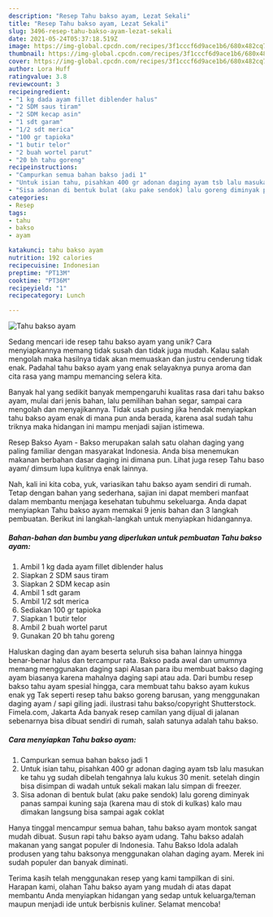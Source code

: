 ```yaml
---
description: "Resep Tahu bakso ayam, Lezat Sekali"
title: "Resep Tahu bakso ayam, Lezat Sekali"
slug: 3496-resep-tahu-bakso-ayam-lezat-sekali
date: 2021-05-24T05:37:18.519Z
image: https://img-global.cpcdn.com/recipes/3f1cccf6d9ace1b6/680x482cq70/tahu-bakso-ayam-foto-resep-utama.jpg
thumbnail: https://img-global.cpcdn.com/recipes/3f1cccf6d9ace1b6/680x482cq70/tahu-bakso-ayam-foto-resep-utama.jpg
cover: https://img-global.cpcdn.com/recipes/3f1cccf6d9ace1b6/680x482cq70/tahu-bakso-ayam-foto-resep-utama.jpg
author: Lora Huff
ratingvalue: 3.8
reviewcount: 3
recipeingredient:
- "1 kg dada ayam fillet diblender halus"
- "2 SDM saus tiram"
- "2 SDM kecap asin"
- "1 sdt garam"
- "1/2 sdt merica"
- "100 gr tapioka"
- "1 butir telor"
- "2 buah wortel parut"
- "20 bh tahu goreng"
recipeinstructions:
- "Campurkan semua bahan bakso jadi 1"
- "Untuk isian tahu, pisahkan 400 gr adonan daging ayam tsb lalu masukan ke tahu yg sudah dibelah tengahnya lalu kukus 30 menit. setelah dingin bisa disimpan di wadah untuk sekali makan lalu simpan di freezer."
- "Sisa adonan di bentuk bulat (aku pake sendok) lalu goreng diminyak panas sampai kuning saja (karena mau di stok di kulkas) kalo mau dimakan langsung bisa sampai agak coklat"
categories:
- Resep
tags:
- tahu
- bakso
- ayam

katakunci: tahu bakso ayam 
nutrition: 192 calories
recipecuisine: Indonesian
preptime: "PT13M"
cooktime: "PT36M"
recipeyield: "1"
recipecategory: Lunch

---
```



![Tahu bakso ayam](https://img-global.cpcdn.com/recipes/3f1cccf6d9ace1b6/680x482cq70/tahu-bakso-ayam-foto-resep-utama.jpg)

Sedang mencari ide resep tahu bakso ayam yang unik? Cara menyiapkannya memang tidak susah dan tidak juga mudah. Kalau salah mengolah maka hasilnya tidak akan memuaskan dan justru cenderung tidak enak. Padahal tahu bakso ayam yang enak selayaknya punya aroma dan cita rasa yang mampu memancing selera kita.

Banyak hal yang sedikit banyak mempengaruhi kualitas rasa dari tahu bakso ayam, mulai dari jenis bahan, lalu pemilihan bahan segar, sampai cara mengolah dan menyajikannya. Tidak usah pusing jika hendak menyiapkan tahu bakso ayam enak di mana pun anda berada, karena asal sudah tahu triknya maka hidangan ini mampu menjadi sajian istimewa.

Resep Bakso Ayam - Bakso merupakan salah satu olahan daging yang paling familiar dengan masyarakat Indonesia. Anda bisa menemukan makanan berbahan dasar daging ini dimana pun. Lihat juga resep Tahu baso ayam/ dimsum lupa kulitnya enak lainnya.


Nah, kali ini kita coba, yuk, variasikan tahu bakso ayam sendiri di rumah. Tetap dengan bahan yang sederhana, sajian ini dapat memberi manfaat dalam membantu menjaga kesehatan tubuhmu sekeluarga. Anda dapat menyiapkan Tahu bakso ayam memakai 9 jenis bahan dan 3 langkah pembuatan. Berikut ini langkah-langkah untuk menyiapkan hidangannya.

<!--inarticleads1-->

##### Bahan-bahan dan bumbu yang diperlukan untuk pembuatan Tahu bakso ayam:

1. Ambil 1 kg dada ayam fillet diblender halus
1. Siapkan 2 SDM saus tiram
1. Siapkan 2 SDM kecap asin
1. Ambil 1 sdt garam
1. Ambil 1/2 sdt merica
1. Sediakan 100 gr tapioka
1. Siapkan 1 butir telor
1. Ambil 2 buah wortel parut
1. Gunakan 20 bh tahu goreng


Haluskan daging dan ayam beserta seluruh sisa bahan lainnya hingga benar-benar halus dan tercampur rata. Bakso pada awal dan umumnya memang menggunakan daging sapi Alasan para ibu membuat bakso daging ayam biasanya karena mahalnya daging sapi atau ada. Dari bumbu resep bakso tahu ayam spesial hingga, cara membuat tahu bakso ayam kukus enak yg Tak seperti resep tahu bakso goreng barusan, yang menggunakan daging ayam / sapi giling jadi. ilustrasi tahu bakso/copyright Shutterstock. Fimela.com, Jakarta Ada banyak resep camilan yang dijual di jalanan sebenarnya bisa dibuat sendiri di rumah, salah satunya adalah tahu bakso. 

<!--inarticleads2-->

##### Cara menyiapkan Tahu bakso ayam:

1. Campurkan semua bahan bakso jadi 1
1. Untuk isian tahu, pisahkan 400 gr adonan daging ayam tsb lalu masukan ke tahu yg sudah dibelah tengahnya lalu kukus 30 menit. setelah dingin bisa disimpan di wadah untuk sekali makan lalu simpan di freezer.
1. Sisa adonan di bentuk bulat (aku pake sendok) lalu goreng diminyak panas sampai kuning saja (karena mau di stok di kulkas) kalo mau dimakan langsung bisa sampai agak coklat


Hanya tinggal mencampur semua bahan, tahu bakso ayam montok sangat mudah dibuat. Susun rapi tahu bakso ayam udang. Tahu bakso adalah makanan yang sangat populer di Indonesia. Tahu Bakso Idola adalah produsen yang tahu baksonya menggunakan olahan daging ayam. Merek ini sudah populer dan banyak diminati. 

Terima kasih telah menggunakan resep yang kami tampilkan di sini. Harapan kami, olahan Tahu bakso ayam yang mudah di atas dapat membantu Anda menyiapkan hidangan yang sedap untuk keluarga/teman maupun menjadi ide untuk berbisnis kuliner. Selamat mencoba!
